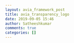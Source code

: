```yaml
---
layout: avia_framework_post
title: avia_transparency_logo
date: 2019-09-05 15:46
author: Satheeshkumar
comments: true
categories: []
---
```


